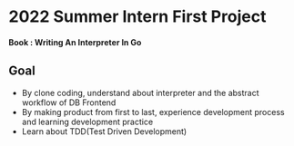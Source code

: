 # 2022 Summer Intern  First Project
#### Book : Writing An Interpreter In Go

## Goal  
* By clone coding, understand about interpreter and the abstract workflow of DB Frontend  
* By making product from first to last, experience development process and learning development practice
* Learn about TDD(Test Driven Development)

